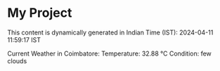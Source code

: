 # My Project

This content is dynamically generated in Indian Time (IST): 2024-04-11 11:59:17 IST


Current Weather in Coimbatore:
Temperature: 32.88 °C
Condition: few clouds
